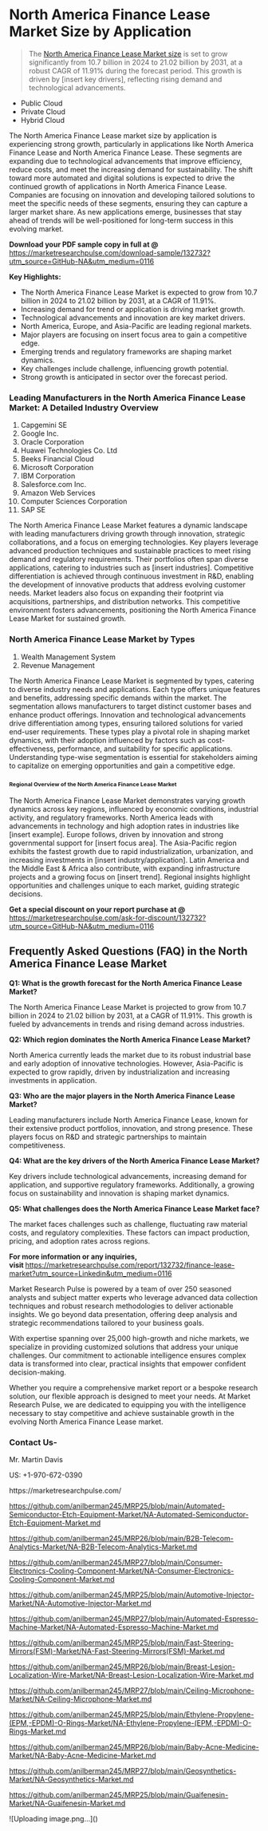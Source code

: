 <h1>North America Finance Lease Market&nbsp;Size by Application</h1><blockquote><p>The <a href="https://marketresearchpulse.com/download-sample/132732?utm_source=GitHub-NA&amp;utm_medium=0116">North America Finance Lease Market size</a> is set to grow significantly from 10.7 billion in 2024 to 21.02 billion by 2031, at a robust CAGR of 11.91% during the forecast period. This growth is driven by [insert key drivers], reflecting rising demand and technological advancements.</p></blockquote><ul><li>Public Cloud <li> Private Cloud <li> Hybrid Cloud</li></ul><p>The North America Finance Lease market size by application is experiencing strong growth, particularly in applications like North America Finance Lease and North America Finance Lease. These segments are expanding due to technological advancements that improve efficiency, reduce costs, and meet the increasing demand for sustainability. The shift toward more automated and digital solutions is expected to drive the continued growth of applications in North America Finance Lease. Companies are focusing on innovation and developing tailored solutions to meet the specific needs of these segments, ensuring they can capture a larger market share. As new applications emerge, businesses that stay ahead of trends will be well-positioned for long-term success in this evolving market.</p><p><strong>Download your PDF sample copy in full at @ </strong><a href="https://marketresearchpulse.com/download-sample/132732?utm_source=GitHub-NA&amp;utm_medium=0116">https://marketresearchpulse.com/download-sample/132732?utm_source=GitHub-NA&amp;utm_medium=0116</a></p><p><strong>Key Highlights: </strong></p><ul><li>The North America Finance Lease Market is expected to grow from 10.7 billion in 2024 to 21.02 billion by 2031, at a CAGR of 11.91%.</li><li>Increasing demand for trend or application is driving market growth.</li><li>Technological advancements and innovation are key market drivers.</li><li>North America, Europe, and Asia-Pacific are leading regional markets.</li><li>Major players are focusing on insert focus area to gain a competitive edge.</li><li>Emerging trends and regulatory frameworks are shaping market dynamics.</li><li>Key challenges include challenge, influencing growth potential.</li><li>Strong growth is anticipated in sector over the forecast period.</li></ul><h3>Leading Manufacturers in the North America Finance Lease Market: A Detailed Industry Overview</h3><ol><li>Capgemini SE</li><li>Google Inc.</li><li>Oracle Corporation</li><li>Huawei Technologies Co. Ltd</li><li>Beeks Financial Cloud</li><li>Microsoft Corporation</li><li>IBM Corporation</li><li>Salesforce.com Inc.</li><li>Amazon Web Services</li><li>Computer Sciences Corporation</li><li>SAP SE</li></ol><div class="flex max-w-full flex-col flex-grow"><div class="min-h-8 text-message flex w-full flex-col items-end gap-2 whitespace-normal break-words [.text-message+&amp;]:mt-5" dir="auto" data-message-author-role="assistant" data-message-id="fd8432e4-4910-450d-b182-61b7bfb0a01f" data-message-model-slug="gpt-4o"><div class="flex w-full flex-col gap-1 empty:hidden first:pt-[3px]"><div class="markdown prose w-full break-words dark:prose-invert light"><p>The North America Finance Lease Market features a dynamic landscape with leading manufacturers driving growth through innovation, strategic collaborations, and a focus on emerging technologies. Key players leverage advanced production techniques and sustainable practices to meet rising demand and regulatory requirements. Their portfolios often span diverse applications, catering to industries such as [insert industries]. Competitive differentiation is achieved through continuous investment in R&amp;D, enabling the development of innovative products that address evolving customer needs. Market leaders also focus on expanding their footprint via acquisitions, partnerships, and distribution networks. This competitive environment fosters advancements, positioning the North America Finance Lease Market for sustained growth.</p></div></div></div></div><h3>North America Finance Lease Market by Types</h3><ol><li>Wealth Management System <li> Revenue Management</li></ol><div class="flex max-w-full flex-col flex-grow"><div class="min-h-8 text-message flex w-full flex-col items-end gap-2 whitespace-normal break-words [.text-message+&amp;]:mt-5" dir="auto" data-message-author-role="assistant" data-message-id="084470be-0bb7-4664-bddf-5156b4f41249" data-message-model-slug="gpt-4o-mini"><div class="flex w-full flex-col gap-1 empty:hidden first:pt-[3px]"><div class="markdown prose w-full break-words dark:prose-invert light"><p>The North America Finance Lease Market is segmented by types, catering to diverse industry needs and applications. Each type offers unique features and benefits, addressing specific demands within the market. The segmentation allows manufacturers to target distinct customer bases and enhance product offerings. Innovation and technological advancements drive differentiation among types, ensuring tailored solutions for varied end-user requirements. These types play a pivotal role in shaping market dynamics, with their adoption influenced by factors such as cost-effectiveness, performance, and suitability for specific applications. Understanding type-wise segmentation is essential for stakeholders aiming to capitalize on emerging opportunities and gain a competitive edge.</p></div></div></div></div><h3><span style="font-size: 11px;">Regional Overview of the North America Finance Lease Market</span></h3><div class="flex max-w-full flex-col flex-grow"><div class="min-h-8 text-message flex w-full flex-col items-end gap-2 whitespace-normal break-words [.text-message+&amp;]:mt-5" dir="auto" data-message-author-role="assistant" data-message-id="e9038762-ce64-4e30-91c9-9bd413514231" data-message-model-slug="gpt-4o-mini"><div class="flex w-full flex-col gap-1 empty:hidden first:pt-[3px]"><div class="markdown prose w-full break-words dark:prose-invert light"><p>The North America Finance Lease Market demonstrates varying growth dynamics across key regions, influenced by economic conditions, industrial activity, and regulatory frameworks. North America leads with advancements in technology and high adoption rates in industries like [insert example]. Europe follows, driven by innovation and strong governmental support for [insert focus area]. The Asia-Pacific region exhibits the fastest growth due to rapid industrialization, urbanization, and increasing investments in [insert industry/application]. Latin America and the Middle East &amp; Africa also contribute, with expanding infrastructure projects and a growing focus on [insert trend]. Regional insights highlight opportunities and challenges unique to each market, guiding strategic decisions.</p></div></div></div></div><p><strong>Get a special discount on your report purchase at @ </strong><a href="https://marketresearchpulse.com/ask-for-discount/132732?utm_source=GitHub-NA&amp;utm_medium=0116">https://marketresearchpulse.com/ask-for-discount/132732?utm_source=GitHub-NA&amp;utm_medium=0116</a></p><h2>Frequently Asked Questions (FAQ) in the North America Finance Lease Market</h2><p><strong>Q1: What is the growth forecast for the North America Finance Lease Market?</strong></p><p>The North America Finance Lease Market is projected to grow from 10.7 billion in 2024 to 21.02 billion by 2031, at a CAGR of 11.91%. This growth is fueled by advancements in trends and rising demand across industries.</p><p><strong>Q2: Which region dominates the North America Finance Lease Market?</strong></p><p>North America currently leads the market due to its robust industrial base and early adoption of innovative technologies. However, Asia-Pacific is expected to grow rapidly, driven by industrialization and increasing investments in application.</p><p><strong>Q3: Who are the major players in the North America Finance Lease Market?</strong></p><p>Leading manufacturers include North America Finance Lease, known for their extensive product portfolios, innovation, and strong presence. These players focus on R&amp;D and strategic partnerships to maintain competitiveness.</p><p><strong>Q4: What are the key drivers of the North America Finance Lease Market?</strong></p><p>Key drivers include technological advancements, increasing demand for application, and supportive regulatory frameworks. Additionally, a growing focus on sustainability and innovation is shaping market dynamics.</p><p><strong>Q5: What challenges does the North America Finance Lease Market face?</strong></p><p>The market faces challenges such as challenge, fluctuating raw material costs, and regulatory complexities. These factors can impact production, pricing, and adoption rates across regions.</p><p><strong>For more information or any inquiries, visit&nbsp;</strong><a href="https://marketresearchpulse.com/report/132732/finance-lease-market?utm_source=Linkedin&utm_medium=0116">https://marketresearchpulse.com/report/132732/finance-lease-market?utm_source=Linkedin&utm_medium=0116</a></p><p>Market Research Pulse is powered by a team of over 250 seasoned analysts and subject matter experts who leverage advanced data collection techniques and robust research methodologies to deliver actionable insights. We go beyond data presentation, offering deep analysis and strategic recommendations tailored to your business goals.</p><p>With expertise spanning over 25,000 high-growth and niche markets, we specialize in providing customized solutions that address your unique challenges. Our commitment to actionable intelligence ensures complex data is transformed into clear, practical insights that empower confident decision-making.</p><p>Whether you require a comprehensive market report or a bespoke research solution, our flexible approach is designed to meet your needs. At Market Research Pulse, we are dedicated to equipping you with the intelligence necessary to stay competitive and achieve sustainable growth in the evolving North America Finance Lease market.</p><h3><strong>Contact Us-</strong></h3><p>Mr. Martin Davis</p><p>US: +1-970-672-0390</p><p>https://marketresearchpulse.com/</p><p><a href="https://github.com/anilberman245/MRP25/blob/main/Automated-Semiconductor-Etch-Equipment-Market/NA-Automated-Semiconductor-Etch-Equipment-Market.md">https://github.com/anilberman245/MRP25/blob/main/Automated-Semiconductor-Etch-Equipment-Market/NA-Automated-Semiconductor-Etch-Equipment-Market.md</a></p><p><a href="https://github.com/anilberman245/MRP26/blob/main/B2B-Telecom-Analytics-Market/NA-B2B-Telecom-Analytics-Market.md">https://github.com/anilberman245/MRP26/blob/main/B2B-Telecom-Analytics-Market/NA-B2B-Telecom-Analytics-Market.md</a></p><p><a href="https://github.com/anilberman245/MRP27/blob/main/Consumer-Electronics-Cooling-Component-Market/NA-Consumer-Electronics-Cooling-Component-Market.md">https://github.com/anilberman245/MRP27/blob/main/Consumer-Electronics-Cooling-Component-Market/NA-Consumer-Electronics-Cooling-Component-Market.md</a></p><p><a href="https://github.com/anilberman245/MRP25/blob/main/Automotive-Injector-Market/NA-Automotive-Injector-Market.md">https://github.com/anilberman245/MRP25/blob/main/Automotive-Injector-Market/NA-Automotive-Injector-Market.md</a></p><p><a href="https://github.com/anilberman245/MRP27/blob/main/Automated-Espresso-Machine-Market/NA-Automated-Espresso-Machine-Market.md">https://github.com/anilberman245/MRP27/blob/main/Automated-Espresso-Machine-Market/NA-Automated-Espresso-Machine-Market.md</a></p><p><a href="https://github.com/anilberman245/MRP25/blob/main/Fast-Steering-Mirrors(FSM)-Market/NA-Fast-Steering-Mirrors(FSM)-Market.md">https://github.com/anilberman245/MRP25/blob/main/Fast-Steering-Mirrors(FSM)-Market/NA-Fast-Steering-Mirrors(FSM)-Market.md</a></p><p><a href="https://github.com/anilberman245/MRP26/blob/main/Breast-Lesion-Localization-Wire-Market/NA-Breast-Lesion-Localization-Wire-Market.md">https://github.com/anilberman245/MRP26/blob/main/Breast-Lesion-Localization-Wire-Market/NA-Breast-Lesion-Localization-Wire-Market.md</a></p><p><a href="https://github.com/anilberman245/MRP27/blob/main/Ceiling-Microphone-Market/NA-Ceiling-Microphone-Market.md">https://github.com/anilberman245/MRP27/blob/main/Ceiling-Microphone-Market/NA-Ceiling-Microphone-Market.md</a></p><p><a href="https://github.com/anilberman245/MRP25/blob/main/Ethylene-Propylene-(EPM,-EPDM)-O-Rings-Market/NA-Ethylene-Propylene-(EPM,-EPDM)-O-Rings-Market.md">https://github.com/anilberman245/MRP25/blob/main/Ethylene-Propylene-(EPM,-EPDM)-O-Rings-Market/NA-Ethylene-Propylene-(EPM,-EPDM)-O-Rings-Market.md</a></p><p><a href="https://github.com/anilberman245/MRP26/blob/main/Baby-Acne-Medicine-Market/NA-Baby-Acne-Medicine-Market.md">https://github.com/anilberman245/MRP26/blob/main/Baby-Acne-Medicine-Market/NA-Baby-Acne-Medicine-Market.md</a></p><p><a href="https://github.com/anilberman245/MRP27/blob/main/Geosynthetics-Market/NA-Geosynthetics-Market.md">https://github.com/anilberman245/MRP27/blob/main/Geosynthetics-Market/NA-Geosynthetics-Market.md</a></p><p><a href="https://github.com/anilberman245/MRP25/blob/main/Guaifenesin-Market/NA-Guaifenesin-Market.md">https://github.com/anilberman245/MRP25/blob/main/Guaifenesin-Market/NA-Guaifenesin-Market.md</a></p>
![Uploading image.png…]()
